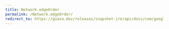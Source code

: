 ```yaml
---
title: Network.edgeOrder
permalink: /Network.edgeOrder/
redirect_to: https://guava.dev/releases/snapshot-jre/api/docs/com/google/common/graph/Network.html#edgeOrder--
---
```

